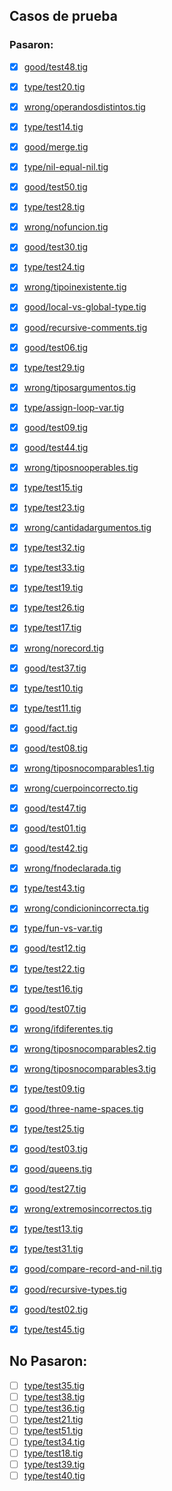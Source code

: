 ## Casos de prueba

### Pasaron:

- [x] [good/test48.tig](good/test48.tig)
- [x] [type/test20.tig](type/test20.tig)
- [x] [wrong/operandosdistintos.tig](wrong/operandosdistintos.tig)
- [x] [type/test14.tig](type/test14.tig)
- [x] [good/merge.tig](good/merge.tig)
- [x] [type/nil-equal-nil.tig](type/nil-equal-nil.tig)
- [x] [good/test50.tig](good/test50.tig)
- [x] [type/test28.tig](type/test28.tig)
- [x] [wrong/nofuncion.tig](wrong/nofuncion.tig)
- [x] [good/test30.tig](good/test30.tig)
- [x] [type/test24.tig](type/test24.tig)
- [x] [wrong/tipoinexistente.tig](wrong/tipoinexistente.tig)
- [x] [good/local-vs-global-type.tig](good/local-vs-global-type.tig)
- [x] [good/recursive-comments.tig](good/recursive-comments.tig)
- [x] [good/test06.tig](good/test06.tig)
- [x] [type/test29.tig](type/test29.tig)
- [x] [wrong/tiposargumentos.tig](wrong/tiposargumentos.tig)
- [x] [type/assign-loop-var.tig](type/assign-loop-var.tig)
- [x] [good/test09.tig](good/test09.tig)
- [x] [good/test44.tig](good/test44.tig)
- [x] [wrong/tiposnooperables.tig](wrong/tiposnooperables.tig)
- [x] [type/test15.tig](type/test15.tig)
- [x] [type/test23.tig](type/test23.tig)
- [x] [wrong/cantidadargumentos.tig](wrong/cantidadargumentos.tig)
- [x] [type/test32.tig](type/test32.tig)
- [x] [type/test33.tig](type/test33.tig)
- [x] [type/test19.tig](type/test19.tig)
- [x] [type/test26.tig](type/test26.tig)
- [x] [type/test17.tig](type/test17.tig)
- [x] [wrong/norecord.tig](wrong/norecord.tig)
- [x] [good/test37.tig](good/test37.tig)
- [x] [type/test10.tig](type/test10.tig)
- [x] [type/test11.tig](type/test11.tig)
- [x] [good/fact.tig](good/fact.tig)
- [x] [good/test08.tig](good/test08.tig)
- [x] [wrong/tiposnocomparables1.tig](wrong/tiposnocomparables1.tig)
- [x] [wrong/cuerpoincorrecto.tig](wrong/cuerpoincorrecto.tig)
- [x] [good/test47.tig](good/test47.tig)
- [x] [good/test01.tig](good/test01.tig)
- [x] [good/test42.tig](good/test42.tig)
- [x] [wrong/fnodeclarada.tig](wrong/fnodeclarada.tig)
- [x] [type/test43.tig](type/test43.tig)
- [x] [wrong/condicionincorrecta.tig](wrong/condicionincorrecta.tig)
- [x] [type/fun-vs-var.tig](type/fun-vs-var.tig)
- [x] [good/test12.tig](good/test12.tig)
- [x] [type/test22.tig](type/test22.tig)
- [x] [type/test16.tig](type/test16.tig)
- [x] [good/test07.tig](good/test07.tig)
- [x] [wrong/ifdiferentes.tig](wrong/ifdiferentes.tig)
- [x] [wrong/tiposnocomparables2.tig](wrong/tiposnocomparables2.tig)
- [x] [wrong/tiposnocomparables3.tig](wrong/tiposnocomparables3.tig)
- [x] [type/test09.tig](type/test09.tig)
- [x] [good/three-name-spaces.tig](good/three-name-spaces.tig)
- [x] [type/test25.tig](type/test25.tig)
- [x] [good/test03.tig](good/test03.tig)
- [x] [good/queens.tig](good/queens.tig)
- [x] [good/test27.tig](good/test27.tig)
- [x] [wrong/extremosincorrectos.tig](wrong/extremosincorrectos.tig)
- [x] [type/test13.tig](type/test13.tig)
- [x] [type/test31.tig](type/test31.tig)
- [x] [good/compare-record-and-nil.tig](good/compare-record-and-nil.tig)
- [x] [good/recursive-types.tig](good/recursive-types.tig)
- [x] [good/test02.tig](good/test02.tig)
- [x] [type/test45.tig](type/test45.tig)


## No Pasaron:

- [ ] [type/test35.tig](type/test35.tig)
- [ ] [type/test38.tig](type/test38.tig)
- [ ] [type/test36.tig](type/test36.tig)
- [ ] [type/test21.tig](type/test21.tig)
- [ ] [type/test51.tig](type/test51.tig)
- [ ] [type/test34.tig](type/test34.tig)
- [ ] [type/test18.tig](type/test18.tig)
- [ ] [type/test39.tig](type/test39.tig)
- [ ] [type/test40.tig](type/test40.tig)
